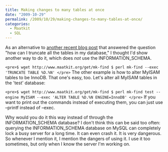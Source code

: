 ```yaml
---
title: Making changes to many tables at once
date: "2009-10-29"
permalink: /2009/10/29/making-changes-to-many-tables-at-once/
categories:
  - Maatkit
  - SQL
---
```

As an alternative to [another recent blog post][1] that answered the question "how can I truncate all the tables in my database," I thought I'd show another way to do it, which does *not* use the INFORMATION_SCHEMA.

`<pre>$ wget http://www.maatkit.org/get/mk-find
$ perl mk-find --exec 'TRUNCATE TABLE %D.%N'
</pre>` 
The other example is how to alter MyISAM tables to be InnoDB. That one's easy, too. Let's alter all MyISAM tables in the 'test' database:

`<pre>$ wget http://www.maatkit.org/get/mk-find
$ perl mk-find test --engine MyISAM --exec 'ALTER TABLE %D.%N ENGINE=InnoDB'
</pre>` 
If you want to print out the commands instead of executing them, you can just use &#8211;printf instead of &#8211;exec.

Why would you do it this way instead of through the INFORMATION\_SCHEMA database? I don't think this can be said too often: querying the INFORMATION\_SCHEMA database on MySQL can completely lock a busy server for a long time. It can even crash it. It is very dangerous. So whenever I mention it, I mention the dangers of using it. I use it too sometimes, but only when I know the server I'm working on.

 [1]: http://blogs.sun.com/trentlloyd/entry/making_changes_to_all_tables

